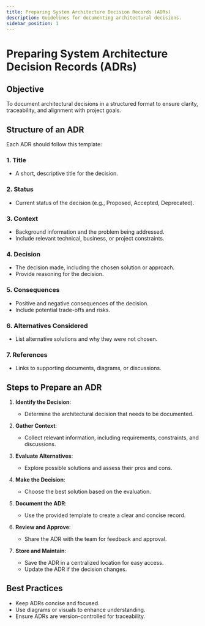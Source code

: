 ```yaml
---
title: Preparing System Architecture Decision Records (ADRs)
description: Guidelines for documenting architectural decisions.
sidebar_position: 1
---
```


# Preparing System Architecture Decision Records (ADRs)

## Objective

To document architectural decisions in a structured format to ensure clarity, traceability, and alignment with project goals.

## Structure of an ADR

Each ADR should follow this template:

### 1. Title

- A short, descriptive title for the decision.

### 2. Status

- Current status of the decision (e.g., Proposed, Accepted, Deprecated).

### 3. Context

- Background information and the problem being addressed.
- Include relevant technical, business, or project constraints.

### 4. Decision

- The decision made, including the chosen solution or approach.
- Provide reasoning for the decision.

### 5. Consequences

- Positive and negative consequences of the decision.
- Include potential trade-offs and risks.

### 6. Alternatives Considered

- List alternative solutions and why they were not chosen.

### 7. References

- Links to supporting documents, diagrams, or discussions.

## Steps to Prepare an ADR

1. **Identify the Decision**:

   - Determine the architectural decision that needs to be documented.

2. **Gather Context**:

   - Collect relevant information, including requirements, constraints, and discussions.

3. **Evaluate Alternatives**:

   - Explore possible solutions and assess their pros and cons.

4. **Make the Decision**:

   - Choose the best solution based on the evaluation.

5. **Document the ADR**:

   - Use the provided template to create a clear and concise record.

6. **Review and Approve**:

   - Share the ADR with the team for feedback and approval.

7. **Store and Maintain**:
   - Save the ADR in a centralized location for easy access.
   - Update the ADR if the decision changes.

## Best Practices

- Keep ADRs concise and focused.
- Use diagrams or visuals to enhance understanding.
- Ensure ADRs are version-controlled for traceability.
